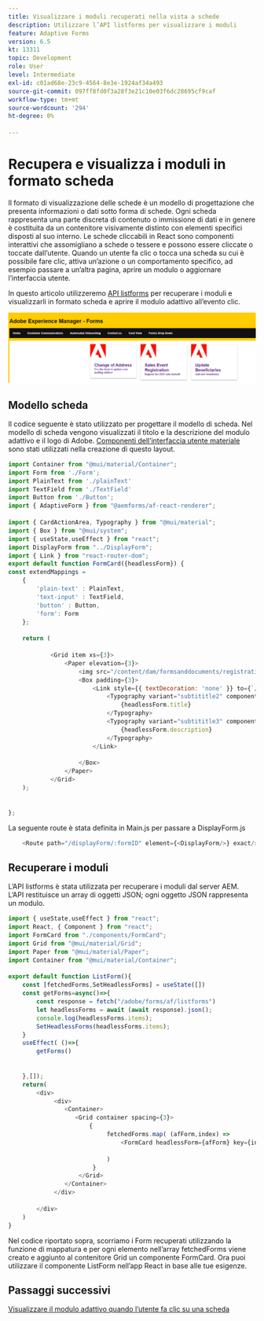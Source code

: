 ```yaml
---
title: Visualizzare i moduli recuperati nella vista a schede
description: Utilizzare l’API listforms per visualizzare i moduli
feature: Adaptive Forms
version: 6.5
kt: 13311
topic: Development
role: User
level: Intermediate
exl-id: c01ad68e-23c9-4564-8e3e-1924af34a493
source-git-commit: 097ff8fd0f3a28f3e21c10e03f6dc28695cf9caf
workflow-type: tm+mt
source-wordcount: '294'
ht-degree: 0%

---
```


# Recupera e visualizza i moduli in formato scheda

Il formato di visualizzazione delle schede è un modello di progettazione che presenta informazioni o dati sotto forma di schede. Ogni scheda rappresenta una parte discreta di contenuto o immissione di dati e in genere è costituita da un contenitore visivamente distinto con elementi specifici disposti al suo interno.
Le schede cliccabili in React sono componenti interattivi che assomigliano a schede o tessere e possono essere cliccate o toccate dall’utente. Quando un utente fa clic o tocca una scheda su cui è possibile fare clic, attiva un’azione o un comportamento specifico, ad esempio passare a un’altra pagina, aprire un modulo o aggiornare l’interfaccia utente.

In questo articolo utilizzeremo [API listforms](https://opensource.adobe.com/aem-forms-af-runtime/api/#tag/List-Forms/operation/listForms) per recuperare i moduli e visualizzarli in formato scheda e aprire il modulo adattivo all’evento clic.

![vista a schede](./assets/card-view-forms.png)

## Modello scheda

Il codice seguente è stato utilizzato per progettare il modello di scheda. Nel modello di scheda vengono visualizzati il titolo e la descrizione del modulo adattivo e il logo di Adobe. [Componenti dell’interfaccia utente materiale](https://mui.com/) sono stati utilizzati nella creazione di questo layout.



```javascript
import Container from "@mui/material/Container";
import Form from './Form';
import PlainText from './plainText'
import TextField from './TextField'
import Button from './Button';
import { AdaptiveForm } from "@aemforms/af-react-renderer";

import { CardActionArea, Typography } from "@mui/material";
import { Box } from "@mui/system";
import { useState,useEffect } from "react";
import DisplayForm from "../DisplayForm";
import { Link } from "react-router-dom";
export default function FormCard({headlessForm}) {
const extendMappings =
    {
        'plain-text' : PlainText,
        'text-input' : TextField,
        'button' : Button,
        'form': Form
    };
   
    return (
        
            <Grid item xs={3}>
                <Paper elevation={3}>
                    <img src="/content/dam/formsanddocuments/registrationform/jcr:content/renditions/cq5dam.thumbnail.48.48.png" className="img"/>
                    <Box padding={3}>
                        <Link style={{ textDecoration: 'none' }} to={`/displayForm${headlessForm.id}`}>
                            <Typography variant="subtititle2" component="h2">
                                {headlessForm.title}
                            </Typography>
                            <Typography variant="subtititle3" component="h4">
                                {headlessForm.description}
                            </Typography>
                        </Link>
                
                    </Box>
                </Paper>
            </Grid>
    );
    

};
```

La seguente route è stata definita in Main.js per passare a DisplayForm.js

```javascript
    <Route path="/displayForm/:formID" element={<DisplayForm/>} exact/>
```

## Recuperare i moduli

L’API listforms è stata utilizzata per recuperare i moduli dal server AEM. L’API restituisce un array di oggetti JSON; ogni oggetto JSON rappresenta un modulo.

```javascript
import { useState,useEffect } from "react";
import React, { Component } from "react";
import FormCard from "./components/FormCard";
import Grid from "@mui/material/Grid";
import Paper from "@mui/material/Paper";
import Container from "@mui/material/Container";
 
export default function ListForm(){
    const [fetchedForms,SetHeadlessForms] = useState([])
    const getForms=async()=>{
        const response = fetch("/adobe/forms/af/listforms")
        let headlessForms = await (await response).json();
        console.log(headlessForms.items);
        SetHeadlessForms(headlessForms.items);
    }
    useEffect( ()=>{
        getForms()
        

    },[]);
    return(
        <div>
             <div>
                <Container>
                   <Grid container spacing={3}>
                       {
                            fetchedForms.map( (afForm,index) =>
                                <FormCard headlessForm={afForm} key={index}/>
                         
                            )
                        }
                    </Grid>
                </Container>
             </div>

        </div>
    )
}
```

Nel codice riportato sopra, scorriamo i Form recuperati utilizzando la funzione di mappatura e per ogni elemento nell’array fetchedForms viene creato e aggiunto al contenitore Grid un componente FormCard. Ora puoi utilizzare il componente ListForm nell’app React in base alle tue esigenze.

## Passaggi successivi

[Visualizzare il modulo adattivo quando l’utente fa clic su una scheda](./open-form-card-view.md)
